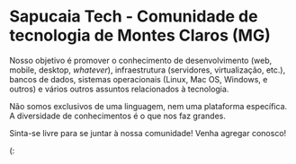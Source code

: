 # Sapucaia Tech - Comunidade de tecnologia de Montes Claros (MG)

Nosso objetivo é promover o conhecimento de desenvolvimento (web, mobile, desktop, <i>whatever</i>), infraestrutura (servidores, virtualização, etc.), bancos de dados, sistemas operacionais (Linux, Mac OS, Windows, e outros) e vários outros assuntos relacionados à tecnologia.

Não somos exclusivos de uma linguagem, nem uma plataforma específica. A diversidade de conhecimentos é o que nos faz grandes.

Sinta-se livre para se juntar à nossa comunidade! Venha agregar conosco!

(:
